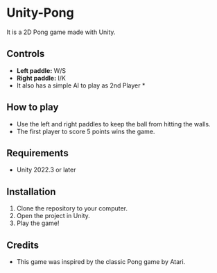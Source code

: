 # Unity-Pong
It is a 2D Pong game made with Unity.

## Controls

* **Left paddle:** W/S
* **Right paddle:** I/K
* It also has a simple AI to play as 2nd Player *

## How to play

* Use the left and right paddles to keep the ball from hitting the walls.
* The first player to score 5 points wins the game.

## Requirements

* Unity 2022.3 or later
  
## Installation

1. Clone the repository to your computer.
2. Open the project in Unity.
3. Play the game!

## Credits

* This game was inspired by the classic Pong game by Atari.
